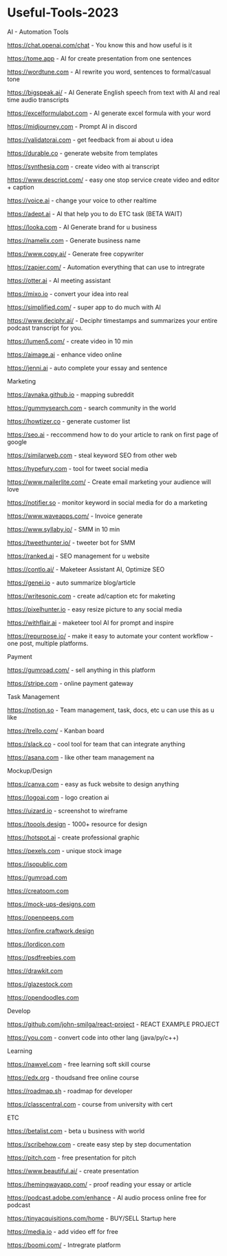 # Useful-Tools-2023

AI - Automation Tools


https://chat.openai.com/chat - You know this and how useful is it

https://tome.app - AI for create presentation from one sentences

https://wordtune.com - AI rewrite you word, sentences to formal/casual tone

https://bigspeak.ai/ - AI Generate English speech from text with AI and real time audio transcripts

https://excelformulabot.com - AI generate excel formula with your word

https://midjourney.com - Prompt AI in discord

https://validatorai.com - get feedback from ai about u idea

https://durable.co - generate website from templates

https://synthesia.com - create video with ai transcript

https://www.descript.com/ - easy one stop service create video and editor + caption

https://voice.ai - change your voice to other realtime

https://adept.ai - AI that help you to do ETC task (BETA WAIT)

https://looka.com - AI Generate brand for u business

https://namelix.com - Generate business name

https://www.copy.ai/ - Generate free copywriter

https://zapier.com/ - Automation everything that can use to intregrate

https://otter.ai - AI meeting assistant

https://mixo.io - convert your idea into real

https://simplified.com/ - super app to do much with AI

https://www.deciphr.ai/ - Deciphr timestamps and summarizes your entire podcast transcript for you.

https://lumen5.com/ - create video in 10 min

https://aimage.ai - enhance video online

https://jenni.ai - auto complete your essay and sentence



Marketing


https://avnaka.github.io - mapping subreddit

https://gummysearch.com - search community in the world

https://howtizer.co - generate customer list

https://seo.ai - reccommend how to do your article to rank on first page of google

https://similarweb.com - steal keyword SEO from other web

https://hypefury.com - tool for tweet social media

https://www.mailerlite.com/ - Create email marketing your audience will love

https://notifier.so - monitor keyword in social media for do a marketing 

https://www.waveapps.com/ - Invoice generate

https://www.syllaby.io/ - SMM in 10 min

https://tweethunter.io/ - tweeter bot for SMM

https://ranked.ai - SEO management for u website

https://contlo.ai/ - Maketeer Assistant AI, Optimize SEO

https://genei.io - auto summarize blog/article

https://writesonic.com - create ad/caption etc for maketing

https://pixelhunter.io - easy resize picture to any social media

https://withflair.ai - maketeer tool AI for prompt and inspire

https://repurpose.io/ - make it easy to automate your content workflow - one post, multiple platforms.


Payment


https://gumroad.com/ - sell anything in this platform

https://stripe.com - online payment gateway



Task Management


https://notion.so - Team management, task, docs, etc u can use this as u like

https://trello.com/ - Kanban board

https://slack.co - cool tool for team that can integrate anything

https://asana.com - like other team management na


Mockup/Design


https://canva.com - easy as fuck website to design anything

https://logoai.com - logo creation ai

https://uizard.io - screenshot to wireframe

https://toools.design - 1000+ resource for design

https://hotspot.ai - create professional graphic

https://pexels.com - unique stock image 

https://isopublic.com

https://gumroad.com

https://creatoom.com

https://mock-ups-designs.com

https://openpeeps.com

https://onfire.craftwork.design

https://lordicon.com

https://psdfreebies.com

https://drawkit.com

https://glazestock.com

https://opendoodles.com


Develop


https://github.com/john-smilga/react-project - REACT EXAMPLE PROJECT

https://you.com - convert code into other lang (java/py/c++)


Learning


https://nawvel.com - free learning soft skill course

https://edx.org - thoudsand free online course

https://roadmap.sh - roadmap for developer

https://classcentral.com - course from university with cert


ETC


https://betalist.com - beta u business with world

https://scribehow.com - create easy step by step documentation

https://pitch.com - free presentation for pitch

https://www.beautiful.ai/ - create presentation

https://hemingwayapp.com/ - proof reading your essay or article

https://podcast.adobe.com/enhance - AI audio process online free for podcast

https://tinyacquisitions.com/home - BUY/SELL Startup here

https://media.io - add video eff for free

https://boomi.com/ - Intregrate platform
